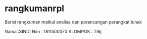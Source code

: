 # rangkumanrpl
Berisi rangkuman matkul analisa dan perancangan perangkat lunak

Nama :SINDI
Nim  : 1811500070
KLOMPOK : TI6j
